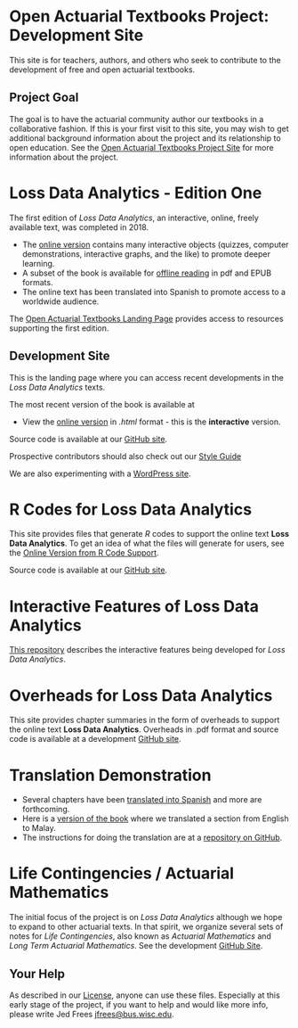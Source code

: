 # Open Actuarial Textbooks Project: Development Site

This site is for teachers, authors, and others who seek to contribute to the development of free and open actuarial textbooks.

## Project Goal

The goal is to have the actuarial community author our textbooks in a collaborative fashion. If this is your first visit to this site, you may wish to get additional background information about the project and its relationship to open education. See the [Open Actuarial Textbooks Project Site](https://sites.google.com/a/wisc.edu/loss-data-analytics/) for more information about the project.

# Loss Data Analytics - Edition One

The first edition of *Loss Data Analytics*, an interactive, online, freely available text, was completed in 2018.

* The [online version](https://OpenActTextDev.github.io/Loss-Data-Analytics/index.html) contains many interactive objects (quizzes, computer demonstrations, interactive graphs, and the like) to promote deeper learning.
* A subset of the book is available for [offline reading](https://ewfrees.github.io/Loss-Data-Analytics/DownloadOffline.html) in pdf and EPUB formats.
* The online text has been translated into Spanish to promote access to a worldwide audience.

The [Open Actuarial Textbooks Landing Page](https://openacttexts.github.io/) provides access to resources supporting the first edition. 

## Development Site



This is the landing page where you can access recent developments in the *Loss Data Analytics* texts. 

The most recent version of the book is available at 
* View the [online version](https://OpenActTextDev.github.io/Loss-Data-Analytics/index.html) in *.html* format - this is the **interactive** version.

Source code is available at our [GitHub site](https://github.com/OpenActTextDev/LDA_Ed2).

Prospective contributors should also check out our [Style Guide](https://ewfrees.github.io/StyleGuideLDA/index.html) 

We are also experimenting with a [WordPress site](http://www.ssc.wisc.edu/~jfrees/loss-data-analytics/).

# R Codes for Loss Data Analytics

This site provides files that generate *R* codes to support the online text **Loss Data Analytics**. To get an idea of what the files will generate for users, see the [Online Version from R Code Support](https://ewfrees.github.io/LDARcode/index.html).

Source code is available at our [GitHub site](https://github.com/OpenActTextDev/LDARCode).

# Interactive Features of Loss Data Analytics

[This repository](https://OpenActTextDevwfrees.github.io/InteractiveLDA/index.html) describes the interactive features being developed for *Loss Data Analytics*.

# Overheads for Loss Data Analytics

This site provides chapter summaries in the form of overheads to support the online text **Loss Data Analytics**. Overheads in .pdf format and source code is available at a development [GitHub site](https://github.com/ewfrees/LossDataAnalyticsOverheads).

# Translation Demonstration

*  Several chapters have been [translated into Spanish](https://ewfrees.github.io/Loss-Data-Analytics-Spanish/) and more are forthcoming.
* Here is a [version of the book](https://alyaanuval.github.io/LDATranslate/C-Intro.html#S:Intro) where we translated a section from English to Malay. 
* The instructions for doing the translation are at a [repository on GitHub](https://github.com/alyaanuval/LDATranslate). 

# Life Contingencies / Actuarial Mathematics

The initial focus of the project is on *Loss Data Analytics* although we hope to expand to other actuarial texts. In that spirit, we organize several sets of notes for *Life Contingencies*, also known as *Actuarial Mathematics* and *Long Term Actuarial Mathematics*. See the development [GitHub Site](https://github.com/ewfrees/LifeCon).

## Your Help
As described in our [License](https://github.com/ewfrees/Loss-Data-Analytics/tree/master/GettingStarted/LICENSE.md), anyone can use these files. Especially at this early stage of the project, if you want to help and would like more info, please write Jed Frees <jfrees@bus.wisc.edu>.

